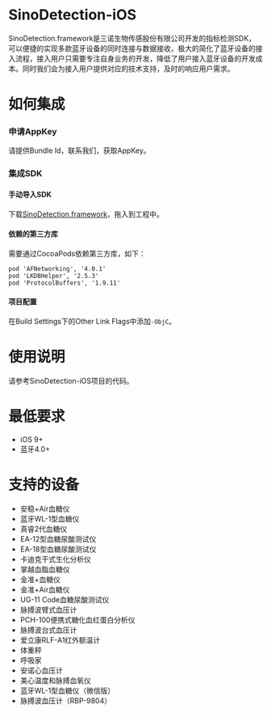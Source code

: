 # SinoDetection-iOS
SinoDetection.framework是三诺生物传感股份有限公司开发的指标检测SDK，可以便捷的实现多款蓝牙设备的同时连接与数据接收，极大的简化了蓝牙设备的接入流程，接入用户只需要专注自身业务的开发，降低了用户接入蓝牙设备的开发成本。同时我们会为接入用户提供对应的技术支持，及时的响应用户需求。
# 如何集成
### 申请AppKey
请提供Bundle Id，联系我们，获取AppKey。
### 集成SDK
#### 手动导入SDK
下载[SinoDetection.framework](https://github.com/snintelligent/SinoDetection-iOS/releases/download/1.7.2/SinoDetection.framework.zip)，拖入到工程中。
#### 依赖的第三方库
需要通过CocoaPods依赖第三方库，如下：
```
pod 'AFNetworking', '4.0.1'
pod 'LKDBHelper', '2.5.3'
pod 'ProtocolBuffers', '1.9.11'
```
#### 项目配置
在Build Settings下的Other Link Flags中添加`-ObjC`。
# 使用说明
请参考SinoDetection-iOS项目的代码。
# 最低要求
* iOS 9+
* 蓝牙4.0+
# 支持的设备
* 安稳+Air血糖仪
* 蓝牙WL-1型血糖仪
* 真睿2代血糖仪
* EA-12型血糖尿酸测试仪
* EA-18型血糖尿酸测试仪
* 卡迪克干式生化分析仪
* 掌越血脂血糖仪
* 金准+血糖仪
* 金准+Air血糖仪
* UG-11 Code血糖尿酸测试仪
* 脉搏波臂式血压计
* PCH-100便携式糖化血红蛋白分析仪
* 脉搏波台式血压计
* 爱立康RLF-A1红外额温计
* 体重秤
* 呼吸家
* 安诺心血压计
* 美心温度和脉搏血氧仪
* 蓝牙WL-1型血糖仪（微信版）
* 脉搏波血压计（RBP-9804）
